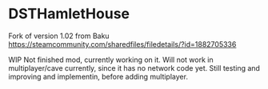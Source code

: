 # DSTHamletHouse
Fork of version 1.02 from Baku https://steamcommunity.com/sharedfiles/filedetails/?id=1882705336

WIP
Not finished mod, currently working on it. Will not work in multiplayer/cave currently, since it has no network code yet. Still testing and improving and implementin, before adding multiplayer.
